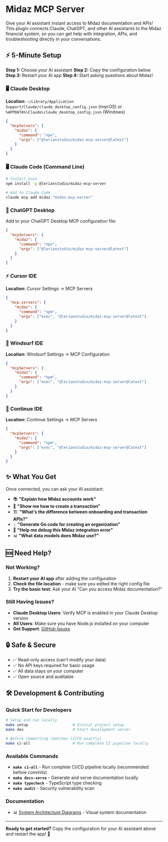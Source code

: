 # Midaz MCP Server

Give your AI assistant instant access to Midaz documentation and APIs! This plugin connects Claude, ChatGPT, and other AI assistants to the Midaz financial system, so you can get help with integration, APIs, and troubleshooting directly in your conversations.

## ⚡ 5-Minute Setup

**Step 1:** Choose your AI assistant
**Step 2:** Copy the configuration below  
**Step 3:** Restart your AI app
**Step 4:** Start asking questions about Midaz!

### 🖥️ Claude Desktop

**Location:** `~/Library/Application Support/Claude/claude_desktop_config.json` (macOS) or `%APPDATA%\Claude\claude_desktop_config.json` (Windows)

```json
{
  "mcpServers": {
    "midaz": {
      "command": "npx",
      "args": ["@lerianstudio/midaz-mcp-server@latest"]
    }
  }
}
```

### 🖥️ Claude Code (Command Line)

```bash
# Install once
npm install -g @lerianstudio/midaz-mcp-server

# Add to Claude Code
claude mcp add midaz "midaz-mcp-server"
```

### 💬 ChatGPT Desktop

Add to your ChatGPT Desktop MCP configuration file:

```json
{
  "mcpServers": {
    "midaz": {
      "command": "npx",
      "args": ["@lerianstudio/midaz-mcp-server@latest"]
    }
  }
}
```

### ⚡ Cursor IDE

**Location:** Cursor Settings → MCP Servers

```json
{
  "mcp.servers": {
    "midaz": {
      "command": "npm",
      "args": ["exec", "@lerianstudio/midaz-mcp-server@latest"]
    }
  }
}
```

### 🌊 Windsurf IDE

**Location:** Windsurf Settings → MCP Configuration

```json
{
  "mcpServers": {
    "midaz": {
      "command": "npm",
      "args": ["exec", "@lerianstudio/midaz-mcp-server@latest"]
    }
  }
}
```

### 🔄 Continue IDE

**Location:** Continue Settings → MCP Servers

```json
{
  "mcpServers": {
    "midaz": {
      "command": "npm",
      "args": ["exec", "@lerianstudio/midaz-mcp-server@latest"]
    }
  }
}
```

## ✨ What You Get

Once connected, you can ask your AI assistant:

- 📚 **"Explain how Midaz accounts work"**
- 🔧 **"Show me how to create a transaction"**
- 🏗️ **"What's the difference between onboarding and transaction APIs?"**
- 💡 **"Generate Go code for creating an organization"**
- 🐛 **"Help me debug this Midaz integration error"**
- 📊 **"What data models does Midaz use?"**

## 🆘 Need Help?

### Not Working?

1. **Restart your AI app** after adding the configuration
2. **Check the file location** - make sure you edited the right config file
3. **Try the basic test**: Ask your AI "Can you access Midaz documentation?"

### Still Having Issues?

- **Claude Desktop Users**: Verify MCP is enabled in your Claude Desktop version
- **All Users**: Make sure you have Node.js installed on your computer
- **Get Support**: [GitHub Issues](https://github.com/lerianstudio/midaz-mcp-server/issues)

## 🔒 Safe & Secure

- ✅ Read-only access (can't modify your data)
- ✅ No API keys required for basic usage
- ✅ All data stays on your computer
- ✅ Open source and auditable

## 🛠️ Development & Contributing

### **Quick Start for Developers**
```bash
# Setup and run locally
make setup                    # Initial project setup
make dev                      # Start development server

# Before committing (matches CI/CD exactly)
make ci-all                   # Run complete CI pipeline locally
```

### **Available Commands**
- **`make ci-all`** - Run complete CI/CD pipeline locally (recommended before commits)
- **`make docs-serve`** - Generate and serve documentation locally
- **`make typecheck`** - TypeScript type checking
- **`make audit`** - Security vulnerability scan

### **Documentation**
- 📊 [System Architecture Diagrams](diagrams/README.md) - Visual system documentation

---

**Ready to get started?** Copy the configuration for your AI assistant above and restart the app! 🚀